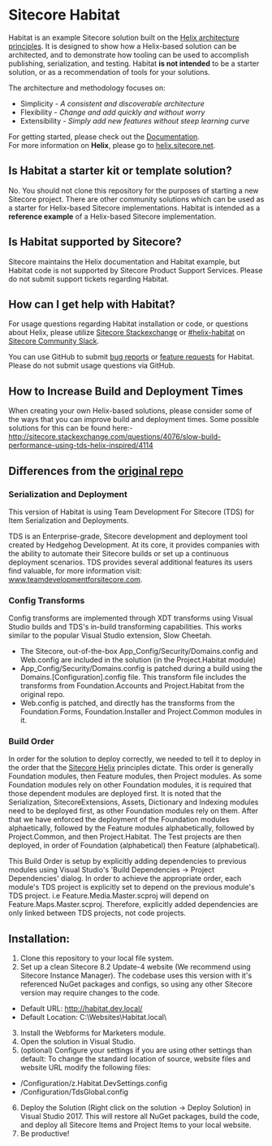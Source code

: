 # Sitecore Habitat

Habitat is an example Sitecore solution built on the [Helix architecture principles](http://helix.sitecore.net). It is designed to show how a Helix-based solution can be architected, and to demonstrate how tooling can be used to accomplish publishing, serialization, and testing. Habitat **is not intended** to be a starter solution, or as a recommendation of tools for your solutions.

The architecture and methodology focuses on:

* Simplicity - *A consistent and discoverable architecture*
* Flexibility - *Change and add quickly and without worry*
* Extensibility - *Simply add new features without steep learning curve*

For getting started, please check out the [Documentation](https://github.com/Sitecore/Habitat/docs).  
For more information on **Helix**, please go to [helix.sitecore.net](http://helix.sitecore.net).

## Is Habitat a starter kit or template solution?

No. You should not clone this repository for the purposes of starting a new Sitecore project. There are other community solutions which can be used as a starter for Helix-based Sitecore implementations. Habitat is intended as a **reference example** of a Helix-based Sitecore implementation.

## Is Habitat supported by Sitecore?

Sitecore maintains the Helix documentation and Habitat example, but Habitat code is not supported by Sitecore Product Support Services. Please do not submit support tickets regarding Habitat.

## How can I get help with Habitat?

For usage questions regarding Habitat installation or code, or questions about Helix, please utilize [Sitecore Stackexchange](https://sitecore.stackexchange.com/) or [#helix-habitat](slack://channel?team=T09SHRBNU&id=C0HNYDJ5V) on [Sitecore Community Slack](https://www.akshaysura.com/2015/10/27/how-to-join-sitecore-slack-community-chat/). 

You can use GitHub to submit [bug reports](https://github.com/Sitecore/Habitat/issues/new?template=bug_report.md) or [feature requests](https://github.com/Sitecore/Habitat/issues/new?template=feature_request.md) for Habitat. Please do not submit usage questions via GitHub.


## How to Increase Build and Deployment Times ##
When creating your own Helix-based solutions, please consider some of the ways that you can improve build and deployment times. Some possible solutions for this can be found here:- http://sitecore.stackexchange.com/questions/4076/slow-build-performance-using-tds-helix-inspired/4114

## Differences from the [original repo](https://github.com/Sitecore/Habitat) ##


### Serialization and Deployment ###
This version of Habitat is using Team Development For Sitecore (TDS) for Item Serialization and Deployments.

TDS is an Enterprise-grade, Sitecore development and deployment tool created by Hedgehog Development. At its core, it provides companies with the ability to automate their Sitecore builds or set up a continuous deployment scenarios. TDS provides several additional features its users find valuable, for more information visit: www.teamdevelopmentforsitecore.com.

### Config Transforms ###
Config transforms are implemented through XDT transforms using Visual Studio builds and TDS's in-build transforming capabilities. This works similar to the popular Visual Studio extension, Slow Cheetah.
 - The Sitecore, out-of-the-box App_Config/Security/Domains.config and Web.config are included in the solution (in the Project.Habitat module)
 - App_Config/Security/Domains.config is patched during a build using the Domains.[Configuration].config file. This transform file includes the transforms from Foundation.Accounts and Project.Habitat from the original repo.
 - Web.config is patched, and directly has the transforms from the Foundation.Forms, Foundation.Installer and Project.Common modules in it.

### Build Order ###
In order for the solution to deploy correctly, we needed to tell it to deploy in the order that the [Sitecore Helix](http://helix.sitecore.net/) principles dictate. This order is generally Foundation modules, then Feature modules, then Project modules.
As some Foundation modules rely on other Foundation modules, it is required that those dependent modules are deployed first.
It is noted that the Serialization, SitecoreExtensions, Assets, Dictionary and Indexing modules need to be deployed first, as other Foundation modules rely on them.
After that we have enforced the deployment of the Foundation modules alphaetically, followed by the Feature modules alphabetically, followed by Project.Common, and then Project.Habitat.
The Test projects are then deployed, in order of Foundation (alphabetical) then Feature (alphabetical).

This Build Order is setup by explicitly adding dependencies to previous modules using Visual Studio's 'Build Dependencies -> Project Dependencies' dialog.
In order to achieve the appropriate order, each module's TDS project is explicitly set to depend on the previous module's TDS project. i.e Feature.Media.Master.scproj will depend on Feature.Maps.Master.scproj. Therefore, explicitly added dependencies are only linked between TDS projects, not code projects.

## Installation: ##

1. Clone this repository to your local file system.
2. Set up a clean Sitecore 8.2 Update-4 website (We recommend using Sitecore Instance Manager). The codebase uses this version with it's referenced NuGet packages and configs, so using any other Sitecore version may require changes to the code.
 - Default URL: http://habitat.dev.local/ 
 - Default Location: C:\Websites\Habitat.local\
3. Install the Webforms for Marketers module.
4. Open the solution in Visual Studio.
5. (optional) Configure your settings if you are using other settings than default:
To change the standard location of source, website files and website URL modify the following files:
  - /Configuration/z.Habitat.DevSettings.config
  - /Configuration/TdsGlobal.config 
6. Deploy the Solution (Right click on the solution -> Deploy Solution) in Visual Studio 2017. This will restore all NuGet packages, build the code, and deploy all Sitecore Items and Project Items to your local website.
7. Be productive!

